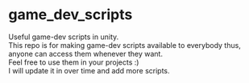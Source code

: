 # game_dev_scripts
Useful game-dev scripts in unity.
<br>
This repo is for making game-dev scripts available to everybody thus, anyone can access them whenever they want.
<br>
Feel free to use them in your projects :) 
<br>
I will update it in over time and add more scripts. 
<br>

